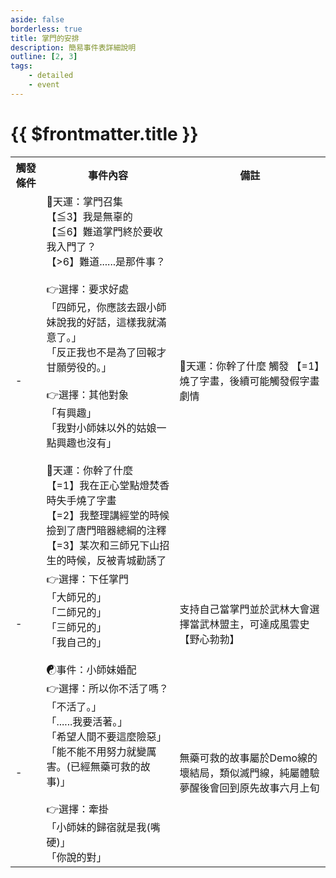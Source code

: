 ```yaml
---
aside: false
borderless: true
title: 掌門的安排
description: 簡易事件表詳細說明
outline: [2, 3]
tags:
    - detailed
    - event
---
```


# {{ $frontmatter.title }}

<Table class="timeline-table">
    <tr class="timeline-header">
        <th>觸發條件</th>
        <th>事件內容</th>
        <th>備註</th>
    </tr>
	<tr>
		<td>-</td>
		<td>
			🎲天運：掌門召集 <br>
			<span title="處世-2、貢獻≧10時，👉選擇：要求好處">【≦3】我是無辜的 </span> <br>
			<span title="心相-10、👉選擇：其他對象">【≦6】難道掌門終於要收我入門了？ </span> <br>
			<span title="🎲天運：你幹了什麼">【>6】難道......是那件事？ </span> <br>
			<br>
			👉選擇：要求好處<br>
			<span title="處世-1">「四師兄，你應該去跟小師妹說我的好話，這樣我就滿意了。」 </span> <br>
			<span title="向心+2、唐惟元+1">「反正我也不是為了回報才甘願勞役的。」 </span> <br>
			<br>
			👉選擇：其他對象<br>
			「有興趣」 <br>
			「我對小師妹以外的姑娘一點興趣也沒有」 <br>
			<br>
			🎲天運：你幹了什麼 <br>
			<span title="道德-2、名聲-1、銀兩+200，假字畫劇情觸發可能">【=1】我在正心堂點燈焚香時失手燒了字畫 </span> <br>
			【=2】我整理講經堂的時候撿到了唐門暗器總綱的注釋 <br>
			<span title="名聲+1、青城派+1">【=3】某次和三師兄下山招生的時候，反被青城勸誘了 </span> <br>
		</td>
		<td>
			🎲天運：你幹了什麼 觸發 【=1】燒了字畫，後續可能觸發假字畫劇情 <br>
		</td>
	</tr>
	<tr>
		<td>-</td>
		<td>
			👉選擇：下任掌門<br>
			<span title="唐布衣+2">「大師兄的」 </span> <br>
			<span title="唐錚+2">「二師兄的」 </span> <br>
			<span title="唐陞+2">「三師兄的」 </span> <br>
			<span title="處世+1、性情+1、道德-1">「我自己的」 </span> <br>
			<br>
			<span title="心相歸零">☯事件：小師妹婚配 </span> <br>
		</td>
		<td>支持自己當掌門並於武林大會選擇當武林盟主，可達成風雲史【野心勃勃】</td>
	</tr>
		<tr>
		<td>-</td>
		<td>
			👉選擇：所以你不活了嗎？<br>
			<span title="汗青書6「睡死」">「不活了。」 </span> <br>
			<span title="命運+15">「......我要活著。」 </span> <br>
			<span title="命運+30">「希望人間不要這麼險惡」 </span> <br>
			<span title="進入Demo線第三年十一月上旬">「能不能不用努力就變厲害。(已經無藥可救的故事)」 </span> <br>
			<br>
			👉選擇：牽掛<br>
			<span title="嘴力+1、處世+1、道德-1、唐陞-1">「小師妹的歸宿就是我(嘴硬)」 </span> <br>
			<span title="性情+1、處世-1、修養+1、變心+7">「你說的對」 </span> <br>
		</td>
		<td>
			無藥可救的故事屬於Demo線的壞結局，類似滅門線，純屬體驗<br>
			夢醒後會回到原先故事六月上旬
		</td>
	</tr>
</table>
